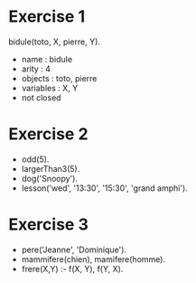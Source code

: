 Exercise 1
===

bidule(toto, X, pierre, Y).

* name : bidule
* arity : 4
* objects : toto, pierre
* variables : X, Y
* not closed

Exercise 2
===
* odd(5).
* largerThan3(5).
* dog('Snoopy').
* lesson('wed', '13:30', '15:30', 'grand amphi').

Exercise 3
===
* pere('Jeanne', 'Dominique').
* mammifere(chien), mamifere(homme).
* frere(X,Y) :- f(X, Y), f(Y, X).
